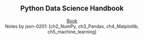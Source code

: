 <h2 align="center">Python Data Science Handbook</h2>

<p align="center">
  <a href="https://jakevdp.github.io/PythonDataScienceHandbook/" target="_blank">Book</a>
  <br>
  Notes by json-0201: [ch2_NumPy, ch3_Pandas, ch4_Matplotlib, ch5_machine_learning]
</p>
